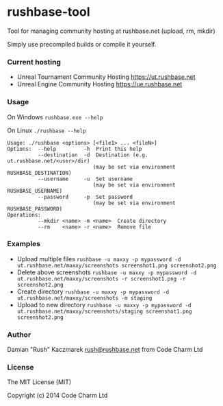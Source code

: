 rushbase-tool
=============

Tool for managing community hosting at rushbase.net (upload, rm, mkdir)

Simply use precompiled builds or compile it yourself.

### Current hosting

* Unreal Tournament Community Hosting https://ut.rushbase.net
* Unreal Engine Community Hosting https://ue.rushbase.net

### Usage

On Windows
`rushbase.exe --help`

On Linux
`./rushbase --help`

```
Usage: ./rushbase <options> [<file1> ... <fileN>]
Options:  --help         -h  Print this help
          --destination  -d  Destination (e.g. ut.rushbase.net/<user>/dir)
                            (may be set via environment RUSHBASE_DESTINATION)
          --username     -u  Set username
                            (may be set via environment RUSHBASE_USERNAME)
          --password     -p  Set password
                            (may be set via environment RUSHBASE_PASSWORD)
Operations:
          --mkdir <name> -m <name>  Create directory
          --rm    <name> -r <name>  Remove file
```

### Examples

* Upload multiple files
`rushbase -u maxxy -p mypassword -d ut.rushbase.net/maxxy/screenshots screenshot1.png screenshot2.png`
* Delete above screenshots
`rushbase -u maxxy -p mypassword -d ut.rushbase.net/maxxy/screenshots -r screenshot1.png -r screenshot2.png`
* Create directory
`rushbase -u maxxy -p mypassword -d ut.rushbase.net/maxxy/screenshots -m staging`
* Upload to new directory
`rushbase -u maxxy -p mypassword -d ut.rushbase.net/maxxy/screenshots/staging screenshot1.png screenshot2.png`

### Author 
Damian "Rush" Kaczmarek <rush@rushbase.net>
from Code Charm Ltd

### License 
The MIT License (MIT)

Copyright (c) 2014 Code Charm Ltd
